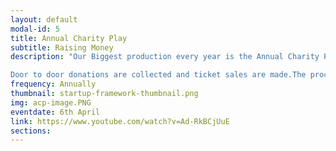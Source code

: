 ```yaml
---
layout: default
modal-id: 5
title: Annual Charity Play
subtitle: Raising Money
description: "Our Biggest production every year is the Annual Charity Play, all proceeds from which go towards supporting a charitable cause.It has grown to become the flagship event of our collegiate club, with attendees including Mangalore audience, NITK Alumni, Faculty, Students from NITK and neighbouring colleges.

Door to door donations are collected and ticket sales are made.The proceeds usually go to places like Snehadeep Orphanage, Riya Foundation and to the KREC Kannada medium school. Donors could choose the cause they wanted to contribute to. Snehadeep Orphanage is an orphanage in Mangalore which houses twenty one HIV positive children and gives them accommodation as well as looks after all their needs. Riya Foundation is a mental health institution that looks after mentally challenged people and provides them education and boarding. The play engaged the audience right till the end of the show and it received a positive response from the audience."
frequency: Annually
thumbnail: startup-framework-thumbnail.png
img: acp-image.PNG
eventdate: 6th April
link: https://www.youtube.com/watch?v=Ad-RkBCjUuE
sections:
---
```

